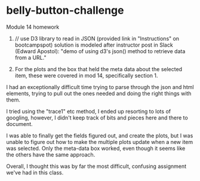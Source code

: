 # belly-button-challenge
Module 14 homework
1. // use D3 library to read in JSON (provided link in "Instructions" on bootcampspot)
    solution is modeled after instructor post in Slack (Edward Apostol):
    "demo of using d3's json() method to retrieve data from a URL."

2.  For the plots and the box that held the meta data about the selected item,
    these were covered in mod 14, specifically section 1.  

I had an exceptionally difficult time trying to parse through the json and html elements,
trying to pull out the ones needed and doing the right things with them.

I tried using the "trace1" etc method, I ended up resorting to lots of googling,
however, I didn't keep track of bits and pieces here and there to document.

I was able to finally get the fields figured out, and create the plots, but I was unable to figure 
out how to make the multiple plots update when a new item was selected.  Only the meta-data box worked,
even though it seems like the others have the same approach.

Overall, I thought this was by far the most difficult, confusing assignment we've had in this class.












